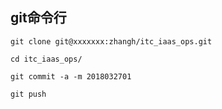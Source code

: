 ## git命令行

	git clone git@xxxxxxx:zhangh/itc_iaas_ops.git
	
	cd itc_iaas_ops/
	
	git commit -a -m 2018032701
	
	git push